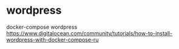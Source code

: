 # wordpress
docker-compose wordpress
https://www.digitalocean.com/community/tutorials/how-to-install-wordpress-with-docker-compose-ru
